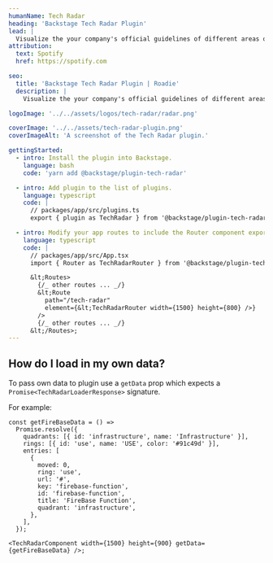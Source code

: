 ```yaml
---
humanName: Tech Radar
heading: 'Backstage Tech Radar Plugin'
lead: |
  Visualize the your company's official guidelines of different areas of software development.
attribution:
  text: Spotify
  href: https://spotify.com

seo:
  title: 'Backstage Tech Radar Plugin | Roadie'
  description: |
    Visualize the your company's official guidelines of different areas of software development.

logoImage: '../../assets/logos/tech-radar/radar.png'

coverImage: '../../assets/tech-radar-plugin.png'
coverImageAlt: 'A screenshot of the Tech Radar plugin.'

gettingStarted:
  - intro: Install the plugin into Backstage.
    language: bash
    code: 'yarn add @backstage/plugin-tech-radar'

  - intro: Add plugin to the list of plugins.
    language: typescript
    code: |
      // packages/app/src/plugins.ts
      export { plugin as TechRadar } from '@backstage/plugin-tech-radar';

  - intro: Modify your app routes to include the Router component exported from the tech radar, for example
    language: typescript
    code: |
      // packages/app/src/App.tsx
      import { Router as TechRadarRouter } from '@backstage/plugin-tech-radar';

      &lt;Routes>
        {/_ other routes ... _/}
        &lt;Route
          path="/tech-radar"
          element={&lt;TechRadarRouter width={1500} height={800} />}
        />
        {/_ other routes ... _/}
      &lt;/Routes>;
---
```


## How do I load in my own data?

To pass own data to plugin use a `getData` prop which expects a `Promise<TechRadarLoaderResponse>` signature.

For example:

```tsx
const getFireBaseData = () =>
  Promise.resolve({
    quadrants: [{ id: 'infrastructure', name: 'Infrastructure' }],
    rings: [{ id: 'use', name: 'USE', color: '#91c49d' }],
    entries: [
      {
        moved: 0,
        ring: 'use',
        url: '#',
        key: 'firebase-function',
        id: 'firebase-function',
        title: 'FireBase Function',
        quadrant: 'infrastructure',
      },
    ],
  });

<TechRadarComponent width={1500} height={900} getData={getFireBaseData} />;
```
